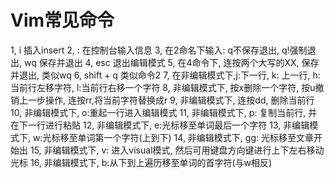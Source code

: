 # Vim常见命令
1, i 插入insert
2, : 在控制台输入信息
3, 在2命名下输入: q不保存退出, q!强制退出, wq 保存并退出
4, esc 退出编辑模式 
5, 在4命令下, 连按两个大写的XX, 保存并退出, 类似wq
6, shift + q 类似命令2
7, 在非编辑模式下,j:下一行, k: 上一行, h:当前行左移字符, l:当前行右移一个字符
8, 非编辑模式下, 按x删除一个字符, 按u撤销上一步操作, 连按rr,将当前字符替换成r
9, 非编辑模式下, 连按dd, 删除当前行
10, 非编辑模式下, o:重起一行进入编辑模式
11, 非编辑模式下, p: 复制当前行, 并在下一行进行粘贴
12, 非编辑模式下, e:光标移至单词最后一个字符
13, 非编辑模式下, w:光标移至单词第一个字符(上到下)
14, 非编辑模式下, gg: 光标移至文章开始出
15, 非编辑模式下, v: 进入visual模式, 然后可用键盘方向键进行上下左右移动光标
16, 非编辑模式下, b:从下到上遍历移至单词的首字符(与w相反)

